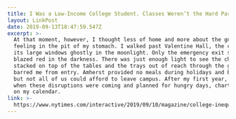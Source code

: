 ```yaml
---
title: I Was a Low-Income College Student. Classes Weren’t the Hard Part.
layout: LinkPost
date: 2019-09-13T18:47:59.547Z
excerpt: >-
  At that moment, however, I thought less of home and more about the gnawing
  feeling in the pit of my stomach. I walked past Valentine Hall, the cafeteria,
  its large windows ghostly in the moonlight. Only the emergency exit signs
  blazed red in the darkness. There was just enough light to see the chairs
  stacked on top of the tables and the trays out of reach through the gates that
  barred me from entry. Amherst provided no meals during holidays and breaks,
  but not all of us could afford to leave campus. After my first year, I knew
  when these disruptions were coming and planned for hungry days, charting them
  on my calendar.
link: >-
  https://www.nytimes.com/interactive/2019/09/10/magazine/college-inequality.html
---
```


